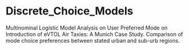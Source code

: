 # Discrete_Choice_Models
Multinominal Logistic Model Analysis on User Preferred Mode on Introduction of eVTOL Air Taxies: A Munich Case Study. Comparison of mode choice preferences between stated urban and sub-urb regions.
